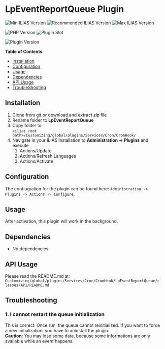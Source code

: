 # LpEventReportQueue Plugin

![Min ILIAS Version](https://img.shields.io/badge/Min_ILIAS-5.3.x-orange)
![Recommended ILIAS Version](https://img.shields.io/badge/Recommended_ILIAS-5.4.x-yellowgreen)
![Max ILIAS Version](https://img.shields.io/badge/Max_ILIAS-5.4.x-orange)

![PHP Version](https://img.shields.io/badge/PHP-%3E%3D7.0-blue)
![Plugin Slot](https://img.shields.io/badge/Slot-CronHook-blue)

![Plugin Version](https://img.shields.io/badge/plugin_version-1.3.0-blue)


**Table of Contents**

* [Installation](#installation)
* [Configuration](#configuration)
* [Usage](#usage)
* [Dependencies](#dependencies)
* [API Usage](#api-usage)
* [TroubleShooting](#troubleshooting)

## Installation

1. Clone from git or download and extract zip file
2. Rename folder to <b>LpEventReportQueue</b>
3. Copy folder to <br/>```<ilias root path>/Customizing/global/plugins/Services/Cron/CronHook/```
4. Navigate in your ILIAS installation to <b>Administration -> Plugins</b> and execute
   1. Actions/Update
   2. Actions/Refresh Languages
   3. Actions/Activate

## Configuration

The confiugration for the plugin can be found here: ```Administration -> Plugins -> Actions -> Configure```.

## Usage

After activation, this plugin will work in the background.

## Dependencies

- No dependencies

## API Usage

Please read the README.md at:
```Customizing/global/plugins/Services/Cron/CronHook/LpEventReportQueue/classes/API/README.md```

## Troubleshooting

### 1. I cannot restart the queue initialization

This is correct. Once run, the queue cannot reinitialized. If you want to 
force a new initialization, you have to uninstall the plugin.<br/>
**Caution**: You may lose some data, because some informations are only 
available while an event happens.

